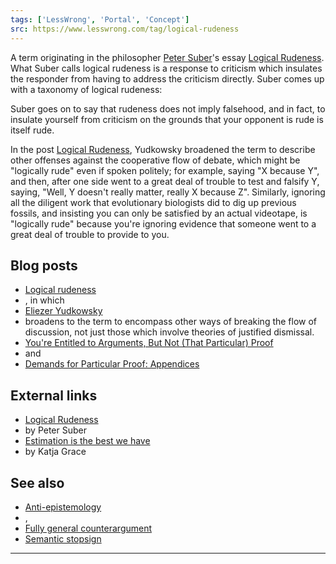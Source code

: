 ```yaml
---
tags: ['LessWrong', 'Portal', 'Concept']
src: https://www.lesswrong.com/tag/logical-rudeness
---
```


A term originating in the philosopher [Peter Suber](http://www.earlham.edu/%7Epeters/hometoc.htm)'s essay [Logical Rudeness](http://www.earlham.edu/%7Epeters/writing/rudeness.htm). What Suber calls logical rudeness is a response to criticism which insulates the responder from having to address the criticism directly. Suber comes up with a taxonomy of logical rudeness:

Suber goes on to say that rudeness does not imply falsehood, and in fact, to insulate yourself from criticism on the grounds that your opponent is rude is itself rude.

In the post [Logical Rudeness](http://lesswrong.com/lw/1p1/logical_rudeness/), Yudkowsky broadened the term to describe other offenses against the cooperative flow of debate, which might be "logically rude" even if spoken politely; for example, saying "X because Y", and then, after one side went to a great deal of trouble to test and falsify Y, saying, "Well, Y doesn't really matter, really X because Z". Similarly, ignoring all the diligent work that evolutionary biologists did to dig up previous fossils, and insisting you can only be satisfied by an actual videotape, is "logically rude" because you're ignoring evidence that someone went to a great deal of trouble to provide to you.

## Blog posts
- [Logical rudeness](http://lesswrong.com/lw/1p1/logical_rudeness/)
- , in which 
- [Eliezer Yudkowsky](https://www.lesswrong.com/tag/eliezer-yudkowsky)
-  broadens to the term to encompass other ways of breaking the flow of discussion, not just those which involve theories of justified dismissal.
- [You're Entitled to Arguments, But Not (That Particular) Proof](http://lesswrong.com/lw/1ph/youre_entitled_to_arguments_but_not_that/)
-  and 
- [Demands for Particular Proof: Appendices](http://lesswrong.com/lw/1rv/demands_for_particular_proof_appendices/)

## External links
- [Logical Rudeness](http://www.earlham.edu/%7Epeters/writing/rudeness.htm)
-  by Peter Suber
- [Estimation is the best we have](http://meteuphoric.wordpress.com/2010/12/20/estimation-is-the-best-we-have/)
-  by Katja Grace

## See also
- [Anti-epistemology](https://www.lesswrong.com/tag/anti-epistemology)
- , 
- [Fully general counterargument](https://www.lesswrong.com/tag/fully-general-counterargument)
- [Semantic stopsign](https://www.lesswrong.com/tag/semantic-stopsign)

 



---

